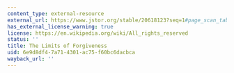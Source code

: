 ```yaml
---
content_type: external-resource
external_url: https://www.jstor.org/stable/20618123?seq=1#page_scan_tab_contents
has_external_license_warning: true
license: https://en.wikipedia.org/wiki/All_rights_reserved
status: ''
title: The Limits of Forgiveness
uid: 6e9d8df4-7a71-4301-ac75-f60bc6dacbca
wayback_url: ''
---
```

